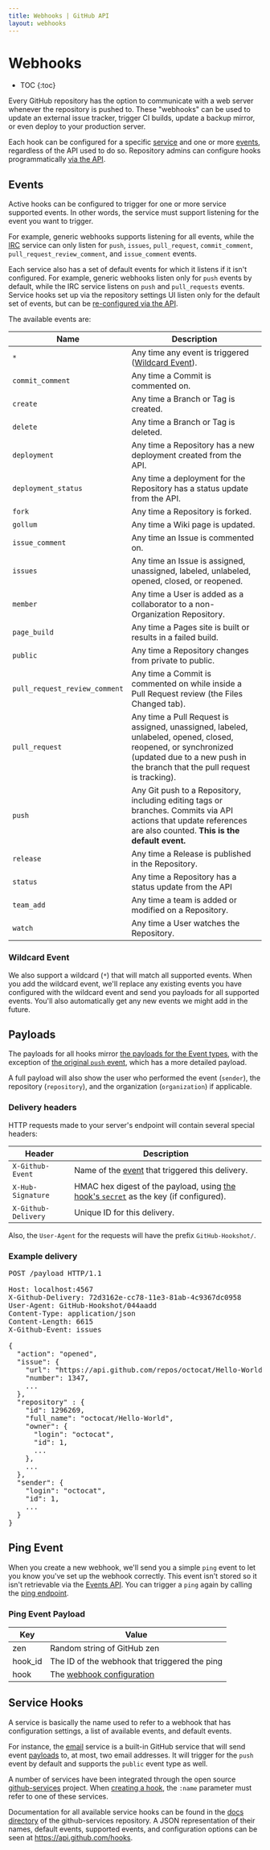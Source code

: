 ```yaml
---
title: Webhooks | GitHub API
layout: webhooks
---
```


# Webhooks

* TOC
{:toc}

Every GitHub repository has the option to communicate with a web server whenever
the repository is pushed to. These "webhooks" can be used to update an external
issue tracker, trigger CI builds, update a backup mirror, or even deploy to your
production server.

Each hook can be configured for a specific [service](#services) and one or
more [events](#events), regardless of the API used to do so. Repository admins
can configure hooks programmatically [via the API](/v3/repos/hooks/).


## Events

Active hooks can be configured to trigger for one or more service supported
events. In other words, the service must support listening for the event you
want to trigger.

For example, generic webhooks supports listening for all events, while the
[IRC](https://github.com/github/github-services/blob/master/lib/services/irc.rb)
service can only listen for `push`, `issues`, `pull_request`, `commit_comment`,
`pull_request_review_comment`, and `issue_comment` events.

Each service also has a set of default events for which it listens if it isn't
configured. For example, generic webhooks listen only for `push` events by
default, while the IRC service listens on `push` and `pull_requests` events.
Service hooks set up via the repository settings UI listen only for the default
set of events, but can be
[re-configured via the API](/v3/repos/hooks/#edit-a-hook).

The available events are:

Name | Description
-----|-----------|
`*` | Any time any event is triggered ([Wildcard Event](#wildcard-event)).
`commit_comment` | Any time a Commit is commented on.
`create` | Any time a Branch or Tag is created.
`delete` | Any time a Branch or Tag is deleted.
`deployment` | Any time a Repository has a new deployment created from the API.
`deployment_status` | Any time a deployment for the Repository has a status update from the API.
`fork` | Any time a Repository is forked.
`gollum` | Any time a Wiki page is updated.
`issue_comment` | Any time an Issue is commented on.
`issues` | Any time an Issue is assigned, unassigned, labeled, unlabeled, opened, closed, or reopened.
`member` | Any time a User is added as a collaborator to a non-Organization Repository.
`page_build` | Any time a Pages site is built or results in a failed build.
`public` | Any time a Repository changes from private to public.
`pull_request_review_comment` | Any time a Commit is commented on while inside a Pull Request review (the Files Changed tab).
`pull_request` | Any time a Pull Request is assigned, unassigned, labeled, unlabeled, opened, closed, reopened, or synchronized (updated due to a new push in the branch that the pull request is tracking).
`push` | Any Git push to a Repository, including editing tags or branches. Commits via API actions that update references are also counted. **This is the default event.**
`release` | Any time a Release is published in the Repository.
`status` | Any time a Repository has a status update from the API
`team_add` | Any time a team is added or modified on a Repository.
`watch` | Any time a User watches the Repository.

### Wildcard Event

We also support a wildcard (`*`) that will match all supported events. When you
add the wildcard event, we'll replace any existing events you have configured with
the wildcard event and send you payloads for all supported events. You'll also
automatically get any new events we might add in the future.


## Payloads

The payloads for all hooks mirror [the payloads for the Event
types](/v3/activity/events/types/), with the exception of [the original `push`
event](https://developer.github.com/v3/activity/events/types/#pushevent),
which has a more detailed payload.

A full payload will also show the user who performed the event (`sender`),
the repository (`repository`), and the organization (`organization`) if applicable.

### Delivery headers

HTTP requests made to your server's endpoint will contain several special
headers:

Header | Description
-------|-------------|
`X-Github-Event`| Name of the [event](#events) that triggered this delivery.
`X-Hub-Signature`| HMAC hex digest of the payload, using [the hook's `secret`](/v3/repos/hooks/#create-a-hook) as the key (if configured).
`X-Github-Delivery`| Unique ID for this delivery.

Also, the `User-Agent` for the requests will have the prefix `GitHub-Hookshot/`.

### Example delivery

<pre class="terminal">
POST /payload HTTP/1.1

Host: localhost:4567
X-Github-Delivery: 72d3162e-cc78-11e3-81ab-4c9367dc0958
User-Agent: GitHub-Hookshot/044aadd
Content-Type: application/json
Content-Length: 6615
X-Github-Event: issues

{
  "action": "opened",
  "issue": {
    "url": "https://api.github.com/repos/octocat/Hello-World/issues/1347",
    "number": 1347,
    ...
  },
  "repository" : {
    "id": 1296269,
    "full_name": "octocat/Hello-World",
    "owner": {
      "login": "octocat",
      "id": 1,
      ...
    },
    ...
  },
  "sender": {
    "login": "octocat",
    "id": 1,
    ...
  }
}
</pre>

## Ping Event

When you create a new webhook, we'll send you a simple `ping` event to let you
know you've set up the webhook correctly. This event isn't stored so it isn't
retrievable via the [Events API](/v3/activity/events/). You can trigger a `ping`
again by calling the [ping endpoint](/v3/repos/hooks/#ping-a-hook).

### Ping Event Payload

Key | Value |
----| ----- |
zen | Random string of GitHub zen |
hook_id | The ID of the webhook that triggered the ping |
hook | The [webhook configuration](/v3/repos/hooks/#get-single-hook) |


## Service Hooks

A service is basically the name used to refer to a webhook that has configuration
settings, a list of available events, and default events.

For instance, the
[email](https://github.com/github/github-services/blob/master/lib/services/email.rb)
service is a built-in GitHub service that will send event [payloads](#payloads)
to, at most, two email addresses.  It will trigger for the `push`
event by default and supports the `public` event type as well.

A number of services have been integrated through the open source
[github-services](https://github.com/github/github-services) project.  When
[creating a hook](/webhooks/creating/), the `:name` parameter must refer to one of
these services.

Documentation for all available service hooks can be found in the
[docs directory](https://github.com/github/github-services/tree/master/docs)
of the github-services repository.  A JSON representation of their names,
default events, supported events, and configuration options can be seen
at <a href='https://api.github.com/hooks' data-proofer-ignore>https://api.github.com/hooks</a>.
